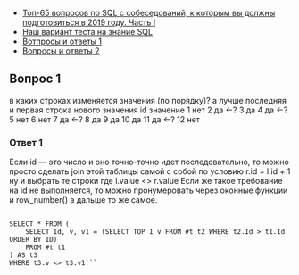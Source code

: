 * [Топ-65 вопросов по SQL с собеседований, к которым вы должны подготовиться в 2019 году. Часть I](https://habr.com/ru/company/otus/blog/461067/)
* [Наш вариант теста на знание SQL](https://habr.com/ru/post/181033/)
* [Вотпросы и ответы 1](https://andreyex.ru/bazy-dannyx/uchebnoe-posobie-po-sql/14-naibolee-chasto-ispolzuemyx-zaprosov-sql-vopros-otvet/)
* [Вопросы и ответы 2](https://www.sql.ru/forum/1301998-2/zadachi-dlya-sql-dzhunov-s-otvetami)


## Вопрос 1

в каких строках изменяется значения (по порядку)?
а лучше последняя и первая строка нового значения
id значение
1 нет
2 да <-?
3 да
4 да <-?
5 нет
6 нет
7 да <-?
8 да
9 да
10 да
11 да <-?
12 нет

### Ответ 1

Если id — это число и оно точно-точно идет последовательно, то можно просто сделать join этой таблицы самой с собой по условию r.id = l.id + 1 ну и выбрать те строки где l.value <> r.value
Если же такое требование на id не выполняется, то можно пронумеровать через оконные функции и row_number() а дальше то же самое.

```SELECT Id, v FROM #t

SELECT * FROM (
    SELECT Id, v, v1 = (SELECT TOP 1 v FROM #t t2 WHERE t2.Id > t1.Id ORDER BY ID) 
    FROM #t t1 
) AS t3
WHERE t3.v <> t3.v1```
